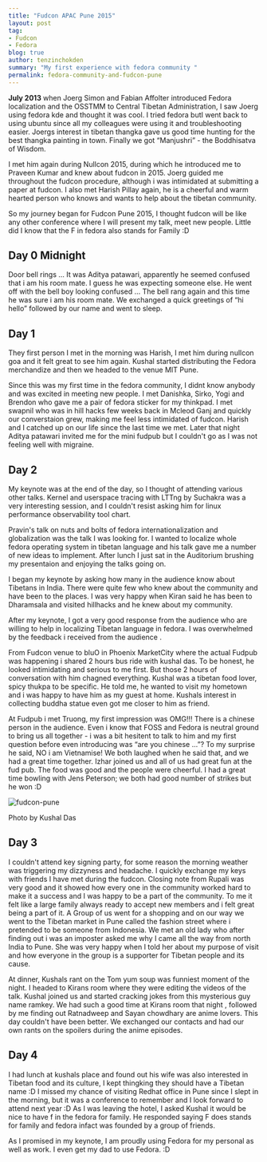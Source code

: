 ```yaml
---
title: "Fudcon APAC Pune 2015"
layout: post
tag:
- Fudcon
- Fedora
blog: true
author: tenzinchokden
summary: "My first experience with fedora community "
permalink: fedora-community-and-fudcon-pune
---
```


**July 2013** when Joerg Simon and Fabian Affolter introduced Fedora localization and the OSSTMM to Central Tibetan Administration, I saw Joerg using fedora kde and thought it was cool. I tried fedora butI went back to using ubuntu since all my colleagues were using it and troubleshooting easier. Joergs interest in tibetan thangka gave us good time hunting for the best thangka painting in town. Finally we got “Manjushri” - the Boddhisatva of Wisdom. 

I met him again during Nullcon 2015, during which he introduced me to Praveen Kumar and knew about fudcon in 2015. Joerg guided me throughout the fudcon procedure, although i was intimidated at submitting a paper at fudcon. I also met Harish Pillay again, he is a cheerful and warm hearted person who knows and wants to help about the tibetan community.

So my journey began for Fudcon Pune 2015, I thought fudcon will be like any other conference where I will present my talk, meet new people. Little did I know that the F in fedora also stands for Family :D


## Day 0 Midnight

Door bell rings ... 
It was Aditya patawari, apparently he seemed confused that i am his room mate. I guess he was expecting someone else. He went off with the bell boy looking
confused ...
The bell rang again and this time he was sure i am his room mate. We exchanged a quick greetings of “hi hello” followed by our name and went to sleep.


## Day 1

They first person I met in the morning was Harish, I met him during nullcon goa and it felt great to see him again. Kushal started distributing the Fedora merchandize and then we headed to the venue MIT Pune.

Since this was my first time in the fedora community, I didnt know anybody and was excited in meeting new people.
I met Danishka, Sirko, Yogi and  Brendon who gave me a pair of fedora sticker for my thinkpad.
I met swapnil who was in hill hacks few weeks back in Mcleod Ganj and quickly our converstaion grew, making me feel less intimidated of fudcon.  Harish and I catched up on our life since the last time we met. 
Later that night Aditya patawari invited me for the mini fudpub but I couldn't go as I was not feeling well with migraine.


## Day 2

My keynote was at the end of the day, so I thought of attending various other talks. Kernel and userspace tracing with LTTng by Suchakra was a very interesting session, and I couldn't resist asking him for linux performance observability tool chart. 

Pravin's talk on nuts and bolts of fedora internationalization and globalization was the talk I was looking for. I wanted to localize  whole fedora operating system in tibetan language and his talk gave me a number of new ideas to implement. After lunch I just sat in the Auditorium brushing my presentaion and enjoying the talks going on.

I began my keynote by asking how many in the audience know about Tibetans in India. There were quite few who knew about the community and  have been to the places. I was very happy when Kiran said he has been to Dharamsala and visited hillhacks and he knew about my community.

After my keynote, I got a very good response from the audience who are willing to help in localizing Tibetan language in fedora. I was overwhelmed by the feedback i received from the audience .

From Fudcon venue to bluO in Phoenix MarketCity where the actual Fudpub was happening i shared 2 hours bus ride with kushal das.
To be honest, he looked intimidating and serious to me first. But those 2 hours of conversation with him chagned everything. Kushal was a tibetan food lover, spicy thukpa to be specific. He told me, he wanted to visit my hometown and i was happy to have him as my guest at home. Kushals interest in collecting buddha statue even got me closer to him as friend.

At Fudpub i met Truong, my first impression was OMG!!! There is a chinese person in the audience. Even i know that FOSS and Fedora is neutral ground to bring us all together - i was a bit hesitent to talk to him and my first question before even introducing was “are you chinese ...”? To my surprise he said, NO i am
Vietnamise! We both laughed when he said that, and we had a great time together. Izhar joined us and all of us had great fun at the fud pub. The food was good and the people were cheerful. I had a great time bowling with Jens Peterson; we both had good number of strikes but he won :D

![fudcon-pune](https://github.com/chokden/chokden.github.io/blob/master/assets/images/posts/fudcon-pune/fudcon-pune.jpg)
<figcaption class="caption">Photo by Kushal Das</figcaption>

## Day 3

I couldn't attend key signing party, for some reason the morning weather was triggering my dizzyness and headache. I quickly exchange my keys with friends I have met during the fudcon.
Closing note from Rupali was very good and it showed how every one in the community worked hard to make it a success and I was happy to be a part of the community. To me it felt like a large family always ready to accept new members and i felt great being a part of it.
A Group of us  went for a shopping and on our way we went to the Tibetan market in Pune called the fashion street where i pretended to be someone from Indonesia. We met an old lady who after finding out i was an imposter asked me why I came all the way from north India to Pune.
She was very happy when I told her about my purpose of visit and how everyone in the group is a supporter for Tibetan people and its cause.

At dinner, Kushals rant on the Tom yum soup was funniest moment of the night. I headed to Kirans room where they were editing the videos of the talk.
Kushal joined us and started cracking jokes from this mysterious guy name ramkey. We had such a good time at Kirans room that night , followed by me finding out Ratnadweep and Sayan chowdhary are anime lovers. This day couldn't have been better. We exchanged our contacts and had our own rants on the spoilers during the anime episodes.


## Day 4

I had lunch at kushals place and found out his wife was also interested in Tibetan food and its culture, I kept thingking they should have a Tibetan name :D
I missed my chance of visiting Redhat office in Pune since I slept in the morning, but it was a conference to remember and I look forward to attend next year :D
As I was leaving the hotel, I asked Kushal it would be nice to have f in the fedora for family. He responded saying F does stands for family and fedora infact was founded by a group of friends.

As I promised in my keynote, I am proudly using Fedora for my personal as well as work. I even get my dad to use Fedora. :D
